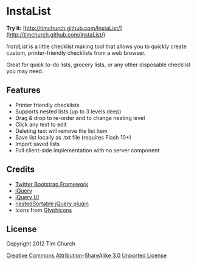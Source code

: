 InstaList
=========

**Try it:** [http://timchurch.github.com/InstaList/](http://timchurch.github.com/InstaList/)

*InstaList* is a little checklist making tool that allows you to quickly create custom, printer-friendly checklists from a web browser. 

Great for quick to-do lists, grocery lists, or any other disposable checklist you may need.


Features
--------

* Printer friendly checklists
* Supports nested lists (up to 3 levels deep)
* Drag & drop to re-order and to change nesting level
* Click any text to edit
* Deleting text will remove the list item
* Save list locally as .txt file (requires Flash 10+)
* Import saved lists
* Full client-side implementation with no server component

Credits
-------

* [Twitter Bootstrap Framework](http://twitter.github.com/bootstrap/)
* [jQuery](http://jquery.com/)
* [jQuery UI](http://jqueryui.com/)
* [nestedSortable jQuery plugin](https://github.com/mjsarfatti/nestedSortable)
* Icons from [Glyphicons](http://glyphicons.com/)

License
-------

Copyright 2012 Tim Church

[Creative Commons Attribution-ShareAlike 3.0 Unported License](http://creativecommons.org/licenses/by-sa/3.0/)
